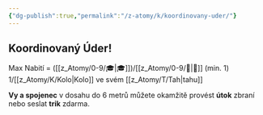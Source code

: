 ```yaml
---
{"dg-publish":true,"permalink":"/z-atomy/k/koordinovany-uder/"}
---
```


## Koordinovaný Úder! 
Max Nabití = ([[z_Atomy/0-9/🎓\|🎓]])/[[z_Atomy/0-9/🔋\|🔋]] (min. 1)
1/[[z_Atomy/K/Kolo\|Kolo]] ve svém [[z_Atomy/T/Tah\|tahu]]

**Vy a spojenec** v dosahu do 6 metrů můžete okamžitě provést **útok** zbraní nebo seslat **trik** zdarma.